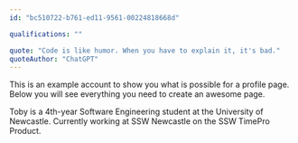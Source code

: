 ```yaml
---
id: "bc510722-b761-ed11-9561-00224818668d"

qualifications: ""

quote: "Code is like humor. When you have to explain it, it's bad."
quoteAuthor: "ChatGPT"
---
```


[Editing your profile]: https://github.com/SSWConsulting/People/wiki/3.-Editing-your-profile

This is an example account to show you what is possible for a profile page. 
Below you will see everything you need to create an awesome page. 

Toby is a 4th-year Software Engineering student at the University of Newcastle. Currently working at SSW Newcastle on the SSW TimePro Product.
